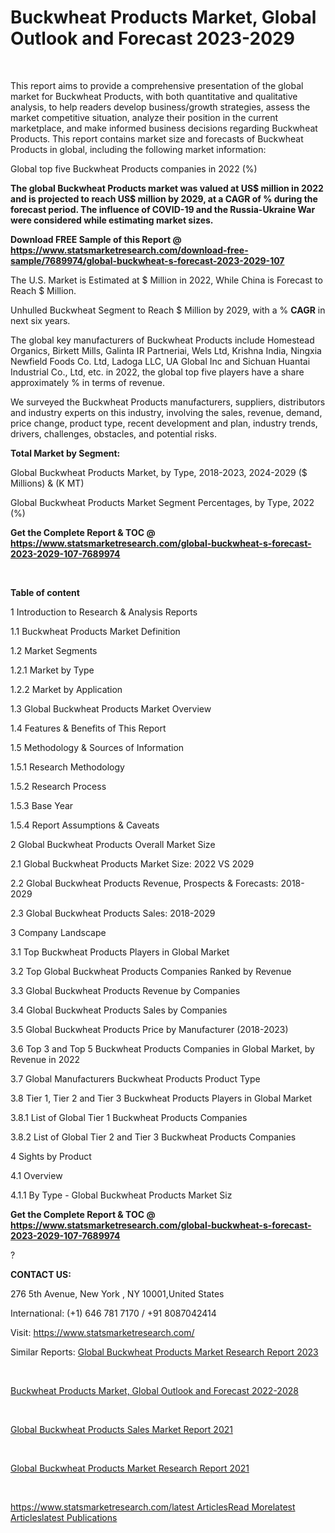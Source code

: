 <h1>Buckwheat Products Market, Global Outlook and Forecast 2023-2029</h1><br/><p>This report aims to provide a comprehensive presentation of the global market for Buckwheat Products, with both quantitative and qualitative analysis, to help readers develop business/growth strategies, assess the market competitive situation, analyze their position in the current marketplace, and make informed business decisions regarding Buckwheat Products. This report contains market size and forecasts of Buckwheat Products in global, including the following market information:</p>
 
 
 
 <p>Global top five Buckwheat Products companies in 2022 (%)</p>
 
 
 
 <p><strong>The global Buckwheat Products market was valued at US$ million in 2022 and is projected to reach US$ million by 2029, at a <strong>CAGR</strong> of % during the forecast period. The influence of COVID-19 and the Russia-Ukraine War were considered while estimating market sizes.</strong></p>
 
 
 
 <p><strong>Download FREE Sample of this Report @ <a href="https://www.statsmarketresearch.com/download-free-sample/7689974/global-buckwheat-s-forecast-2023-2029-107">https://www.statsmarketresearch.com/download-free-sample/7689974/global-buckwheat-s-forecast-2023-2029-107</a></strong></p>
 
 
 
 <p>The U.S. Market is Estimated at $ Million in 2022, While China is Forecast to Reach $ Million.</p>
 
 
 
 <p>Unhulled Buckwheat Segment to Reach $ Million by 2029, with a % <strong>CAGR</strong> in next six years.</p>
 
 
 
 <p>The global key manufacturers of Buckwheat Products include Homestead Organics, Birkett Mills, Galinta IR Partneriai, Wels Ltd, Krishna India, Ningxia Newfield Foods Co. Ltd, Ladoga LLC, UA Global Inc and Sichuan Huantai Industrial Co., Ltd, etc. in 2022, the global top five players have a share approximately % in terms of revenue.</p>
 
 
 
 <p>We surveyed the Buckwheat Products manufacturers, suppliers, distributors and industry experts on this industry, involving the sales, revenue, demand, price change, product type, recent development and plan, industry trends, drivers, challenges, obstacles, and potential risks.</p>
 
 
 
 <p><strong>Total Market by Segment:</strong></p>
 
 
 
 <p>Global Buckwheat Products Market, by Type, 2018-2023, 2024-2029 ($ Millions) & (K MT)</p>
 
 
 
 <p>Global Buckwheat Products Market Segment Percentages, by Type, 2022 (%)</p>
 
 
 
 <div><b>Get the Complete Report & TOC @ <a href="https://www.statsmarketresearch.com/global-buckwheat-s-forecast-2023-2029-107-7689974">https://www.statsmarketresearch.com/global-buckwheat-s-forecast-2023-2029-107-7689974</a></b></div>
 
 
 
 <p><br />
 
 <b>Table of content</b></p>
 
 
 
 <p>1 Introduction to Research & Analysis Reports<br />
 
 1.1 Buckwheat Products Market Definition<br />
 
 1.2 Market Segments<br />
 
 1.2.1 Market by Type<br />
 
 1.2.2 Market by Application<br />
 
 1.3 Global Buckwheat Products Market Overview<br />
 
 1.4 Features & Benefits of This Report<br />
 
 1.5 Methodology & Sources of Information<br />
 
 1.5.1 Research Methodology<br />
 
 1.5.2 Research Process<br />
 
 1.5.3 Base Year<br />
 
 1.5.4 Report Assumptions & Caveats<br />
 
 2 Global Buckwheat Products Overall Market Size<br />
 
 2.1 Global Buckwheat Products Market Size: 2022 VS 2029<br />
 
 2.2 Global Buckwheat Products Revenue, Prospects & Forecasts: 2018-2029<br />
 
 2.3 Global Buckwheat Products Sales: 2018-2029<br />
 
 3 Company Landscape<br />
 
 3.1 Top Buckwheat Products Players in Global Market<br />
 
 3.2 Top Global Buckwheat Products Companies Ranked by Revenue<br />
 
 3.3 Global Buckwheat Products Revenue by Companies<br />
 
 3.4 Global Buckwheat Products Sales by Companies<br />
 
 3.5 Global Buckwheat Products Price by Manufacturer (2018-2023)<br />
 
 3.6 Top 3 and Top 5 Buckwheat Products Companies in Global Market, by Revenue in 2022<br />
 
 3.7 Global Manufacturers Buckwheat Products Product Type<br />
 
 3.8 Tier 1, Tier 2 and Tier 3 Buckwheat Products Players in Global Market<br />
 
 3.8.1 List of Global Tier 1 Buckwheat Products Companies<br />
 
 3.8.2 List of Global Tier 2 and Tier 3 Buckwheat Products Companies<br />
 
 4 Sights by Product<br />
 
 4.1 Overview<br />
 
 4.1.1 By Type - Global Buckwheat Products Market Siz</p>
 
 
 
 <div><b>Get the Complete Report & TOC @ <a href="https://www.statsmarketresearch.com/global-buckwheat-s-forecast-2023-2029-107-7689974">https://www.statsmarketresearch.com/global-buckwheat-s-forecast-2023-2029-107-7689974</a></b></div>
 
 
 
 <p>? </p>
 
 
 
 <p><b>CONTACT US:</b><br />
 
 276 5th Avenue, New York , NY 10001,United States<br />
 
 International: (+1) 646 781 7170 / +91 8087042414<br />
 
 Visit: <a href="https://www.statsmarketresearch.com/">https://www.statsmarketresearch.com/</a><br />
 
 Similar Reports: <a href="https://www.statsmarketresearch.com/global-buckwheat-s-forecast-2023-2029-107-7689974">Global Buckwheat Products Market Research Report 2023</a><br />
 
 <br />
 
 <a href="https://www.statsmarketresearch.com/global-buckwheat-s-forecast-2023-2029-107-7689974">Buckwheat Products Market, Global Outlook and Forecast 2022-2028</a><br />
 
 <br />
 
 <a href="https://www.statsmarketresearch.com/global-buckwheat-s-forecast-2023-2029-107-7689974">Global Buckwheat Products Sales Market Report 2021</a><br />
 
 <br />
 
 <a href="https://www.statsmarketresearch.com/global-buckwheat-s-forecast-2023-2029-107-7689974">Global Buckwheat Products Market Research Report 2021</a><br />
 
 <br />
 
 <a href="https://gyeongbokgung.com">https://www.statsmarketresearch.com/</a><a href="https://hallyeomaritime.com">latest Articles</a><a href="https://jingwansa.com">Read More</a><a href="https://nguoiviet.jp/">latest Articles</a><a href="https://www.intelmarketresearch.com/">latest Publications</a></p>